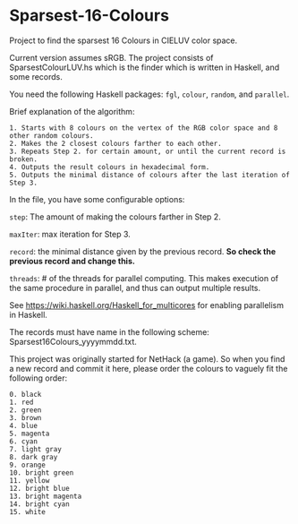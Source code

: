 # Sparsest-16-Colours
Project to find the sparsest 16 Colours in CIELUV color space.

Current version assumes sRGB. The project consists of SparsestColourLUV.hs which is the finder which is written in Haskell, and some records.

You need the following Haskell packages: `fgl`, `colour`, `random`, and `parallel`.

Brief explanation of the algorithm:

    1. Starts with 8 colours on the vertex of the RGB color space and 8 other random colours.
    2. Makes the 2 closest colours farther to each other.
    3. Repeats Step 2. for certain amount, or until the current record is broken.
    4. Outputs the result colours in hexadecimal form.
    5. Outputs the minimal distance of colours after the last iteration of Step 3.

In the file, you have some configurable options:

`step`: The amount of making the colours farther in Step 2.

`maxIter`: max iteration for Step 3.

`record`: the minimal distance given by the previous record. **So check the previous record and change this.**

`threads`: # of the threads for parallel computing. This makes execution of the same procedure in parallel, and thus can output multiple results.

See https://wiki.haskell.org/Haskell_for_multicores for enabling parallelism in Haskell.

The records must have name in the following scheme: Sparsest16Colours_yyyymmdd.txt.

This project was originally started for NetHack (a game). So when you find a new record and commit it here, please order the colours to vaguely fit the following order:

    0. black
    1. red
    2. green
    3. brown
    4. blue
    5. magenta
    6. cyan
    7. light gray
    8. dark gray
    9. orange
    10. bright green
    11. yellow
    12. bright blue
    13. bright magenta
    14. bright cyan
    15. white
